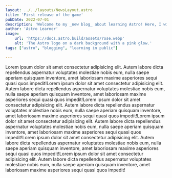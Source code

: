 ```yaml
---
layout: ../../layouts/NewsLayout.astro
title: 'First release of the game'
pubDate: 2022-07-01
description: 'Welcome to my _new blog_ about learning Astro! Here, I will share my learning journey as I build a new website.'
author: 'Astro Learner'
image:
    url: 'https://docs.astro.build/assets/rose.webp'
    alt: 'The Astro logo on a dark background with a pink glow.'
tags: ["astro", "blogging", "learning in public"]

---
```



 <p class="newsPage__mainText">Lorem ipsum dolor sit amet consectetur adipisicing elit. Autem labore dicta repellendus aspernatur voluptates molestiae nobis eum, nulla saepe aperiam quisquam inventore, amet laboriosam maxime asperiores sequi quasi quos impedit!Lorem ipsum dolor sit amet consectetur adipisicing elit. Autem labore dicta repellendus aspernatur voluptates molestiae nobis eum, nulla saepe aperiam quisquam inventore, amet laboriosam maxime asperiores sequi quasi quos impedit!Lorem ipsum dolor sit amet consectetur adipisicing elit. Autem labore dicta repellendus aspernatur voluptates molestiae nobis eum, nulla saepe aperiam quisquam inventore, amet laboriosam maxime asperiores sequi quasi quos impedit!Lorem ipsum dolor sit amet consectetur adipisicing elit. Autem labore dicta repellendus aspernatur voluptates molestiae nobis eum, nulla saepe aperiam quisquam inventore, amet laboriosam maxime asperiores sequi quasi quos impedit!Lorem ipsum dolor sit amet consectetur adipisicing elit. Autem labore dicta repellendus aspernatur voluptates molestiae nobis eum, nulla saepe aperiam quisquam inventore, amet laboriosam maxime asperiores sequi quasi quos impedit!Lorem ipsum dolor sit amet consectetur adipisicing elit. Autem labore dicta repellendus aspernatur voluptates molestiae nobis eum, nulla saepe aperiam quisquam inventore, amet laboriosam maxime asperiores sequi quasi quos impedit!</p>